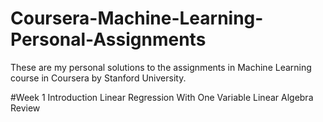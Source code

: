 # Coursera-Machine-Learning-Personal-Assignments
These are my personal solutions to the assignments in Machine Learning course in Coursera by Stanford University.  

#Week 1
Introduction
Linear Regression With One Variable
Linear Algebra Review
